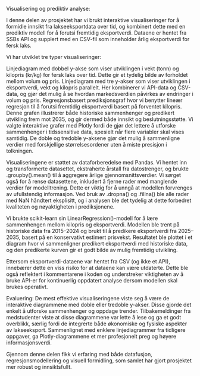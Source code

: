 Visualisering og prediktiv analyse:

I denne delen av prosjektet har vi brukt interaktive visualiseringer for å formidle innsikt fra lakseeksportdata over tid, og kombinert dette med en prediktiv modell for å forutsi fremtidig eksportverdi. Dataene er hentet fra SSBs API og supplert med en CSV-fil som inneholder årlig eksportverdi for fersk laks.

Vi har utviklet tre typer visualiseringer:

Linjediagram med dobbel y-akse som viser utviklingen i vekt (tonn) og kilopris (kr/kg) for fersk laks over tid. Dette gir et tydelig bilde av forholdet mellom volum og pris.
Linjediagram med tre y-akser som viser utviklingen i eksportverdi, vekt og kilopris parallelt. Her kombinerer vi API-data og CSV-data, og gjør det mulig å se hvordan markedsverdien påvirkes av endringer i volum og pris.
Regresjonsbasert prediksjonsgraf hvor vi benytter lineær regresjon til å forutsi fremtidig eksportverdi basert på forventet kilopris. Denne grafen illustrerer både historiske sammenhenger og predikert utvikling frem mot 2035, og gir dermed både innsikt og beslutningsstøtte.
Vi valgte interaktive grafer med Plotly fordi de gjør det lettere å utforske sammenhenger i tidssensitive data, spesielt når flere variabler skal vises samtidig. De doble og tredoble y-aksene gjør det mulig å sammenligne verdier med forskjellige størrelsesordener uten å miste presisjon i tolkningen.

Visualiseringene er støttet av dataforberedelse med Pandas. Vi hentet inn og transformerte datasettet, ekstraherte årstall fra datostrenger, og brukte .groupby().mean() til å aggregere årlige gjennomsnittsverdier. Vi sørget også for å rense datasettene, inkludert å fjerne rader med manglende verdier før modelltrening. Dette er viktig for å unngå at modellen forvrenges av ufullstendig informasjon. Ved bruk av .dropna() og .fillna() ble alle rader med NaN håndtert eksplisitt, og i analysen ble det tydelig at dette forbedret kvaliteten og nøyaktigheten i prediksjonene.

Vi brukte scikit-learn sin LinearRegression()-modell for å lære sammenhengen mellom kilopris og eksportverdi. Modellen ble trent på historiske data fra 2015–2024 og brukt til å predikere eksportverdi fra 2025–2035, basert på en konservativt estimert prisvekst. Resultatet ble plottet i et diagram hvor vi sammenligner predikert eksportverdi med historiske data, og den predikerte kurven gir et godt bilde av mulig fremtidig utvikling.

Ettersom eksportverdi-dataene var hentet fra CSV (og ikke et API), innebærer dette en viss risiko for at dataene kan være utdaterte. Dette ble også reflektert i kommentarene i koden og understreker viktigheten av å bruke API-er for kontinuerlig oppdatert analyse dersom modellen skal brukes operativt.

Evaluering:
De mest effektive visualiseringene viste seg å være de interaktive diagrammene med doble eller tredoble y-akser. Disse gjorde det enkelt å utforske sammenhenger og oppdage trender. Tilbakemeldinger fra medstudenter viste at disse diagrammene var lette å lese og ga et godt overblikk, særlig fordi de integrerte både økonomiske og fysiske aspekter av lakseeksport.
Sammenlignet med enklere linjediagrammer fra tidligere oppgaver, ga Plotly-diagrammene et mer profesjonelt preg og høyere informasjonsverdi.

Gjennom denne delen fikk vi erfaring med både datafusjon, regresjonsmodellering og visuell formidling, som samlet har gjort prosjektet mer robust og innsiktsfullt.